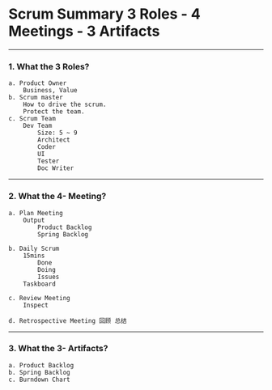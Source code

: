 # Scrum Summary 3 Roles - 4 Meetings - 3 Artifacts
---
### 1. What the 3 Roles?
	a. Product Owner
		Business, Value
	b. Scrum master
		How to drive the scrum.
		Protect the team.
	c. Scrum Team
		Dev Team
			Size: 5 ~ 9 
			Architect
			Coder
			UI
			Tester
			Doc Writer
---
### 2. What the 4- Meeting?
	a. Plan Meeting
		Output
			Product Backlog
			Spring Backlog
			
	b. Daily Scrum
		15mins
			Done
			Doing
			Issues
		Taskboard
		
	c. Review Meeting
		Inspect
		
	d. Retrospective Meeting 回顾 总结
		
---
### 3. What the 3- Artifacts?
	a. Product Backlog
	b. Spring Backlog
	c. Burndown Chart
